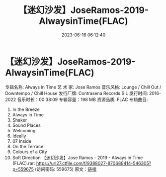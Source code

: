 ﻿---
title: 【迷幻沙发】JoseRamos-2019-AlwaysinTime(FLAC)
date: 2023-06-16 06:12:40
categories: 古典音乐、新世纪、纯音雅乐
tags: 纯音雅乐
---
# 【迷幻沙发】JoseRamos-2019-AlwaysinTime(FLAC)

专辑名称: Always in Time
艺 术 家: Jose Ramos
音乐风格: Lounge / Chill Out / Downtempo / Chill House
发行厂牌: Contrasena Records S.L
发行时间: 2016-2022
音乐时长：00:38:09
专辑容量：198 MB
资源品质: FLAC
专辑曲目:
01. In the Breeze
02. Always in Time
03. Shaker
04. Sound Places
05. Welcoming
06. Ideally
07. 07 Inside
08. On the Terrace
09. Colours of a City
10. Soft Direction
【迷幻沙发】Jose Ramos - 2019 - Always in Time (FLAC).rar: https://url27.ctfile.com/f/9388027-870689414-546305?p=559675
(访问密码: 559675)
原文：[链接](https://blog.sina.com.cn/s/blog_1647c7e76010312ct.html)
